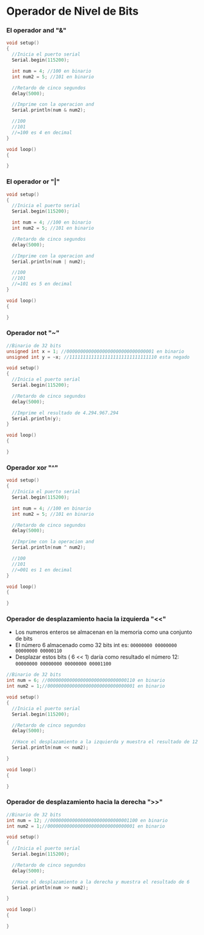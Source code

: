 # Operador de Nivel de Bits

### El operador and "&" 

```c++
void setup()
{
  //Inicia el puerto serial
  Serial.begin(115200);

  int num = 4; //100 en binario
  int num2 = 5; //101 en binario

  //Retardo de cinco segundos
  delay(5000);

  //Imprime con la operacion and
  Serial.println(num & num2);

  //100
  //101
  //=100 es 4 en decimal
}

void loop()
{

}
```

### El operador or "|"

```c++
void setup()
{
  //Inicia el puerto serial
  Serial.begin(115200);

  int num = 4; //100 en binario
  int num2 = 5; //101 en binario

  //Retardo de cinco segundos
  delay(5000);

  //Imprime con la operacion and
  Serial.println(num | num2);

  //100
  //101
  //=101 es 5 en decimal
}

void loop()
{

}
```

### Operador not "~"

```c++
//Binario de 32 bits
unsigned int x = 1; //00000000000000000000000000000001 en binario
unsigned int y = ~x; //11111111111111111111111111111110 esta negado

void setup()
{
  //Inicia el puerto serial
  Serial.begin(115200);

  //Retardo de cinco segundos
  delay(5000);

  //Imprime el resultado de 4.294.967.294
  Serial.println(y);
}

void loop() 
{

}
```

### Operador xor "^"
```c++
void setup()
{
  //Inicia el puerto serial
  Serial.begin(115200);

  int num = 4; //100 en binario
  int num2 = 5; //101 en binario

  //Retardo de cinco segundos
  delay(5000);

  //Imprime con la operacion and
  Serial.println(num ^ num2);

  //100
  //101
  //=001 es 1 en decimal
}

void loop()
{

}
```

### Operador de desplazamiento hacia la izquierda "<<"
* Los numeros enteros se almacenan en la memoria como una conjunto de bits
* El número 6 almacenado como 32 bits int es: ``` 00000000 00000000 00000000 00000110 ```
* Desplazar estos bits ( 6 << 1) daría como resultado el número 12: ``` 00000000 00000000 00000000 00001100 ```


```c++
//Binario de 32 bits
int num = 6; //00000000000000000000000000000110 en binario
int num2 = 1;//00000000000000000000000000000001 en binario

void setup()
{
  //Inicia el puerto serial
  Serial.begin(115200);

  //Retardo de cinco segundos
  delay(5000);

  //Hace el desplazamiento a la izquierda y muestra el resultado de 12
  Serial.println(num << num2);

}

void loop()
{

}
```

### Operador de desplazamiento hacia la derecha ">>"

```c++
//Binario de 32 bits
int num = 12; //00000000000000000000000000001100 en binario
int num2 = 1;//00000000000000000000000000000001 en binario

void setup()
{
  //Inicia el puerto serial
  Serial.begin(115200);

  //Retardo de cinco segundos
  delay(5000);

  //Hace el desplazamiento a la derecha y muestra el resultado de 6
  Serial.println(num >> num2);

}

void loop()
{

}
```
